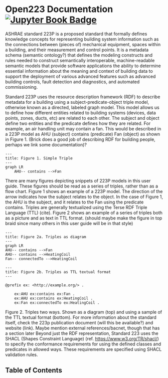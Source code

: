 # Open223 Documentation [![Jupyter Book Badge](https://jupyterbook.org/badge.svg)](https://open223.github.io/docs.open223.info/)

ASHRAE standard 223P is a proposed standard that formally defines knowledge concepts for representing building system information such as the connections between (pieces of) mechanical equipment, spaces within a building, and their measurement and control points. It is a metadata schema (semantic ontology?) that defines the modeling constructs and rules needed to construct semantically interoperable, machine-readable semantic models that provide software applications the ability to determine essential information about the meaning and context of building data to support the deployment of various advanced features such as advanced building controls, fault detection and diagnostics, and automated commissioning. 

Standard 223P uses the resource description framework (RDF) to describe metadata for a building using a subject-predicate-object triple model, otherwise known as a directed, labeled graph model. This model allows us to define how different entities related to building systems (devices, data points, zones, ducts, etc) are related to each other. The subject and object define two entities and the predicate defines how they are related. For example, an air handling unit may contain a fan. This would be described in a 223P model as AHU (subject) contains (predicate) Fan (object) as shown in Figure 1. (Brick does a good job of describing RDF for building people, perhaps  we link some documentation)? 

```mermaid
---
title: Figure 1. Simple Triple
---
graph LR
    AHU-- contains -->Fan
```

There are many figures depicting snippets of 223P models in this user guide. These figures should be read as a series of triples, rather than as a flow chart. Figure 1 shows an example of a 223P model. The direction of the arrow indicates how the subject relates to the object. In the case of Figure 1, the AHU is the subject, and it relates to the Fan using the predicate contains. Triples are generally textualized using the Terse RDF Triple Language (TTL) (cite). Figure 2 shows an example of a series of triples both as a picture and as text in TTL format.  (should maybe make the figure in top braid since many others in this user guide will be in that style) 

```mermaid
---
title: Figure 2a. Triples as diagram 
---
graph LR
AHU-- contains -->Fan
AHU-- contains -->HeatingCoil
Fan-- connectedTo -->HeatingCoil
```
```mermaid
---
title: Figure 2b. Triples as TTL textual format
---
```
```
@prefix ex: <http://example.org/> .
    
    ex:AHU ex:contains ex:Fan .
    ex:AHU ex:contains ex:HeatingCoil .
    ex:Fan ex:connectedTo ex:HeatingCoil .
```



Figure 2. Triples two ways. Shown as a diagram (top) and using a sample of the TTL textual format (bottom).
For more information about the standard itself, check the 223p publication document (will this be available?) and website (link). 
Maybe mention external references/bacnet, though that has a section later
Beyond just the RDF representation, Standard 223 uses the SHACL (Shapes Constraint Language) (ref. https://www.w3.org/TR/shacl/) to specify the conformance requirements for using the defined classes and predicates in allowed ways. These requirements are specified using SHACL validation rules.


## Table of Contents
```{tableofcontents}
```
